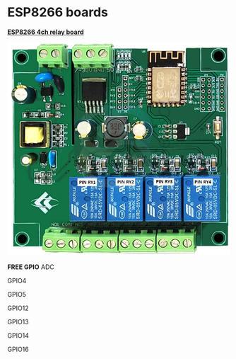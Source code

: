 # ESP8266 boards

 [**ESP8266 4ch relay board**](https://www.aliexpress.com/item/1005001651180110.html?spm=a2g0o.productlist.0.0.3753351fOHL2kh&algo_pvid=da105da4-7014-4b55-bb39-96ff547ae06c&algo_exp_id=da105da4-7014-4b55-bb39-96ff547ae06c-13&pdp_ext_f=%7B%22sku_id%22%3A%2212000017011631427%22%7D&pdp_pi=-1%3B167.83%3B-1%3B-1%40salePrice%3BCZK%3Bsearch-mainSearch) 
 
![ESP8266-4ch-board](https://github.com/peca2345/ESP8266-boards/blob/main/IMG/ESP8266/ESP8266_4ch_relay.png?raw=true)

**FREE GPIO**
ADC  

GPIO4 

GPIO5 

GPIO12 

GPIO13

GPIO14

GPIO16     




[]() 
[]() 
[]() 
[]() 




![]()
